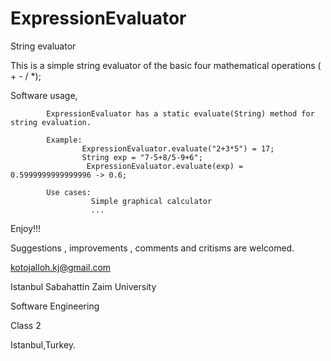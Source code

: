 # ExpressionEvaluator
String evaluator

This is a simple string evaluator of the basic four mathematical operations ( + - / *);

Software usage,

            ExpressionEvaluator has a static evaluate(String) method for string evaluation.
            
            Example:
                    ExpressionEvaluator.evaluate("2+3*5") = 17;
                    String exp = "7-5+8/5-9+6";
                     ExpressionEvaluator.evaluate(exp) = 0.5999999999999996 -> 0.6;
                     
            Use cases:
                      Simple graphical calculator
                      ...

Enjoy!!!

Suggestions , improvements , comments and critisms are welcomed.

kotojalloh.kj@gmail.com

Istanbul Sabahattin Zaim University

Software Engineering

Class 2

Istanbul,Turkey.
